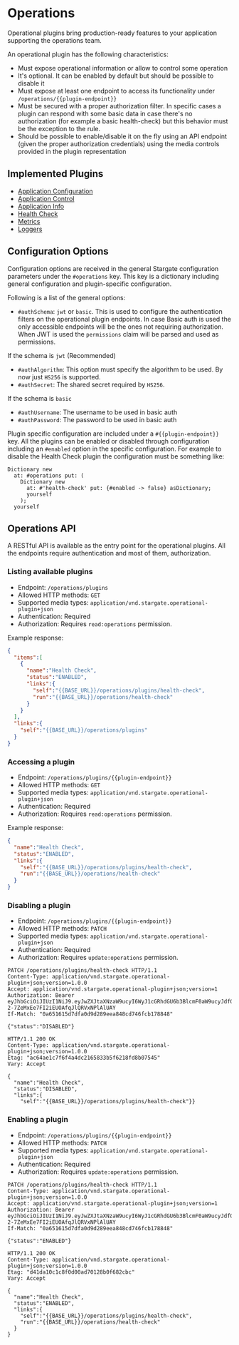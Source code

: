 # Operations

Operational plugins bring production-ready features to your application
supporting the operations team.

An operational plugin has the following characteristics:

- Must expose operational information or allow to control some operation
- It's optional. It can be enabled by default but should be possible to disable it
- Must expose at least one endpoint to access its functionality under `/operations/{{plugin-endpoint}}`
- Must be secured with a proper authorization filter. In specific cases a
  plugin can respond with some basic data in case there's no authorization
  (for example a basic health-check) but this behavior must be the exception
  to the rule.
- Should be possible to enable/disable it on the fly using an API
  endpoint (given the proper authorization credentials) using the media
  controls provided in the plugin representation

## Implemented Plugins

- [Application Configuration](ApplicationConfiguration.md)
- [Application Control](ApplicationControl.md)
- [Application Info](ApplicationInfo.md)
- [Health Check](HealthCheck.md)
- [Metrics](Metrics.md)
- [Loggers](Loggers.md)

## Configuration Options

Configuration options are received in the general Stargate configuration
parameters under the `#operations` key. This key is a dictionary including
general configuration and plugin-specific configuration.

Following is a list of the general options:

- `#authSchema`: `jwt` or `basic`. This is used to configure the authentication
  filters on the operational plugin endpoints. In case Basic auth is used the
  only accessible endpoints will be the ones not requiring authorization. When
  JWT is used the `permissions` claim will be parsed and used as permissions.

If the schema is `jwt` (Recommended)

- `#authAlgorithm`: This option must specify the algorithm to be used. By now
  just `HS256` is supported.
- `#authSecret`: The shared secret required by `HS256`.

If the schema is `basic`

- `#authUsername`: The username to be used in basic auth
- `#authPassword`: The password to be used in basic auth

Plugin specific configuration are included under a `#{{plugin-endpoint}}` key.
All the plugins can be enabled or disabled through configuration including an
`#enabled` option in the specific configuration. For example to disable the
Health Check plugin the configuration must be something like:

```smalltalk
Dictionary new
  at: #operations put: (
    Dictionary new
      at: #'health-check' put: {#enabled -> false} asDictionary;
      yourself
    );
  yourself
```

## Operations API

A RESTful API is available as the entry point for the operational plugins. All
the endpoints require authentication and most of them, authorization.

### Listing available plugins

- Endpoint: `/operations/plugins`
- Allowed HTTP methods: `GET`
- Supported media types: `application/vnd.stargate.operational-plugin+json`
- Authentication: Required
- Authorization: Requires `read:operations` permission.

Example response:

```json
{
  "items":[
    {
      "name":"Health Check",
      "status":"ENABLED",
      "links":{
        "self":"{{BASE_URL}}/operations/plugins/health-check",
        "run":"{{BASE_URL}}/operations/health-check"
      }
    }
  ],
  "links":{
    "self":"{{BASE_URL}}/operations/plugins"
  }
}
```

### Accessing a plugin

- Endpoint: `/operations/plugins/{{plugin-endpoint}}`
- Allowed HTTP methods: `GET`
- Supported media types: `application/vnd.stargate.operational-plugin+json`
- Authentication: Required
- Authorization: Requires `read:operations` permission.

Example response:

```json
{
  "name":"Health Check",
  "status":"ENABLED",
  "links":{
    "self":"{{BASE_URL}}/operations/plugins/health-check",
    "run":"{{BASE_URL}}/operations/health-check"
  }
}
```

### Disabling a plugin

- Endpoint: `/operations/plugins/{{plugin-endpoint}}`
- Allowed HTTP methods: `PATCH`
- Supported media types: `application/vnd.stargate.operational-plugin+json`
- Authentication: Required
- Authorization: Requires `update:operations` permission.

```http
PATCH /operations/plugins/health-check HTTP/1.1
Content-Type: application/vnd.stargate.operational-plugin+json;version=1.0.0
Accept: application/vnd.stargate.operational-plugin+json;version=1
Authorization: Bearer eyJhbGciOiJIUzI1NiJ9.eyJwZXJtaXNzaW9ucyI6WyJ1cGRhdGU6b3BlcmF0aW9ucyJdfQ.E4xcxUQm-2-7ZeMxEe7FI2iEUOAfqJlQRVxNPlAlUAY
If-Match: "0a651615d7dfa0d9d289eea848cd746fcb178848"

{"status":"DISABLED"}
```

```http
HTTP/1.1 200 OK
Content-Type: application/vnd.stargate.operational-plugin+json;version=1.0.0
Etag: "ac64ae1c7f6f4a4dc2165833b5f6218fd8b07545"
Vary: Accept

{
  "name":"Health Check",
  "status":"DISABLED",
  "links":{
    "self":"{{BASE_URL}}/operations/plugins/health-check"}}
```

### Enabling a plugin

- Endpoint: `/operations/plugins/{{plugin-endpoint}}`
- Allowed HTTP methods: `PATCH`
- Supported media types: `application/vnd.stargate.operational-plugin+json`
- Authentication: Required
- Authorization: Requires `update:operations` permission.

```http
PATCH /operations/plugins/health-check HTTP/1.1
Content-Type: application/vnd.stargate.operational-plugin+json;version=1.0.0
Accept: application/vnd.stargate.operational-plugin+json;version=1
Authorization: Bearer eyJhbGciOiJIUzI1NiJ9.eyJwZXJtaXNzaW9ucyI6WyJ1cGRhdGU6b3BlcmF0aW9ucyJdfQ.E4xcxUQm-2-7ZeMxEe7FI2iEUOAfqJlQRVxNPlAlUAY
If-Match: "0a651615d7dfa0d9d289eea848cd746fcb178848"

{"status":"ENABLED"}
```

```http
HTTP/1.1 200 OK
Content-Type: application/vnd.stargate.operational-plugin+json;version=1.0.0
Etag: "d41da10c1c8f0d00ad70128b0f682cbc"
Vary: Accept

{
  "name":"Health Check",
  "status":"ENABLED",
  "links":{
    "self":"{{BASE_URL}}/operations/plugins/health-check",
    "run":"{{BASE_URL}}/operations/health-check"
  }
}
```
